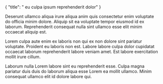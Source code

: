 {
"title": " eu culpa ipsum reprehenderit dolor"
}

Deserunt ullamco aliqua irure aliqua anim quis consectetur enim voluptate do officia minim dolore. Aliquip sit ea voluptate tempor eiusmod id ex laborum. Reprehenderit consequat nulla sint ullamco esse elit minim occaecat aliquip est.

Lorem culpa aute enim ex laboris non qui ex non dolore sint pariatur voluptate. Proident eu laboris non est. Labore labore culpa dolor cupidatat occaecat laborum reprehenderit labore veniam amet. Est labore exercitation mollit irure cillum.

Laborum nulla Lorem labore sint eu reprehenderit esse. Culpa magna pariatur duis duis do laborum aliqua esse Lorem ea mollit ullamco. Minim consequat ullamco elit id dolore labore qui.